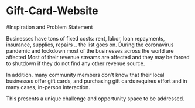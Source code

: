 # Gift-Card-Website

#Inspiration and Problem Statement

Businesses have tons of fixed costs: rent, labor, loan repayments, insurance, supplies, repairs .. the list goes on.
During the coronavirus pandemic and lockdown most of the businesses across the world are affected Most of their revenue streams are affected and they may be forced to shutdown if they do not find any other revenue source. 

In addition, many community members don't know that their local businesses offer gift cards, and purchasing gift cards requires effort and in many cases, in-person interaction.

This presents a unique challenge and opportunity space to be addressed.
